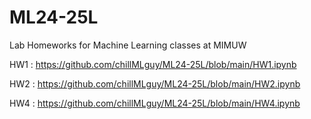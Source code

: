 # ML24-25L

Lab Homeworks for Machine Learning classes at MIMUW

HW1 : https://github.com/chillMLguy/ML24-25L/blob/main/HW1.ipynb

HW2 : https://github.com/chillMLguy/ML24-25L/blob/main/HW2.ipynb

HW4 : https://github.com/chillMLguy/ML24-25L/blob/main/HW4.ipynb
